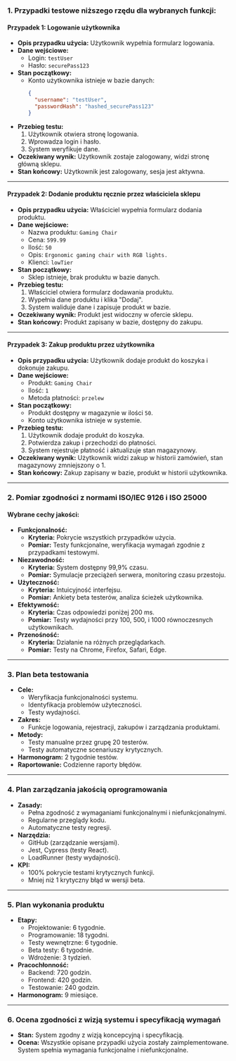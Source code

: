 ### 1. Przypadki testowe niższego rzędu dla wybranych funkcji:

#### Przypadek 1: Logowanie użytkownika
- **Opis przypadku użycia:** Użytkownik wypełnia formularz logowania.
- **Dane wejściowe:**
  - Login: `testUser`
  - Hasło: `securePass123`
- **Stan początkowy:**
  - Konto użytkownika istnieje w bazie danych:
    ```json
    {
      "username": "testUser",
      "passwordHash": "hashed_securePass123"
    }
    ```
- **Przebieg testu:**
  1. Użytkownik otwiera stronę logowania.
  2. Wprowadza login i hasło.
  3. System weryfikuje dane.
- **Oczekiwany wynik:** Użytkownik zostaje zalogowany, widzi stronę główną sklepu.
- **Stan końcowy:** Użytkownik jest zalogowany, sesja jest aktywna.

---

#### Przypadek 2: Dodanie produktu ręcznie przez właściciela sklepu
- **Opis przypadku użycia:** Właściciel wypełnia formularz dodania produktu.
- **Dane wejściowe:**
  - Nazwa produktu: `Gaming Chair`
  - Cena: `599.99`
  - Ilość: `50`
  - Opis: `Ergonomic gaming chair with RGB lights.`
  - Klienci: `lowTier`
- **Stan początkowy:**
  - Sklep istnieje, brak produktu w bazie danych.
- **Przebieg testu:**
  1. Właściciel otwiera formularz dodawania produktu.
  2. Wypełnia dane produktu i klika "Dodaj".
  3. System waliduje dane i zapisuje produkt w bazie.
- **Oczekiwany wynik:** Produkt jest widoczny w ofercie sklepu.
- **Stan końcowy:** Produkt zapisany w bazie, dostępny do zakupu.

---

#### Przypadek 3: Zakup produktu przez użytkownika
- **Opis przypadku użycia:** Użytkownik dodaje produkt do koszyka i dokonuje zakupu.
- **Dane wejściowe:**
  - Produkt: `Gaming Chair`
  - Ilość: `1`
  - Metoda płatności: `przelew`
- **Stan początkowy:**
  - Produkt dostępny w magazynie w ilości `50`.
  - Konto użytkownika istnieje w systemie.
- **Przebieg testu:**
  1. Użytkownik dodaje produkt do koszyka.
  2. Potwierdza zakup i przechodzi do płatności.
  3. System rejestruje płatność i aktualizuje stan magazynowy.
- **Oczekiwany wynik:** Użytkownik widzi zakup w historii zamówień, stan magazynowy zmniejszony o 1.
- **Stan końcowy:** Zakup zapisany w bazie, produkt w historii użytkownika.

---

### 2. Pomiar zgodności z normami ISO/IEC 9126 i ISO 25000

#### Wybrane cechy jakości:
- **Funkcjonalność:**
  - **Kryteria:** Pokrycie wszystkich przypadków użycia.
  - **Pomiar:** Testy funkcjonalne, weryfikacja wymagań zgodnie z przypadkami testowymi.
- **Niezawodność:**
  - **Kryteria:** System dostępny 99,9% czasu.
  - **Pomiar:** Symulacje przeciążeń serwera, monitoring czasu przestoju.
- **Użyteczność:**
  - **Kryteria:** Intuicyjność interfejsu.
  - **Pomiar:** Ankiety beta testerów, analiza ścieżek użytkownika.
- **Efektywność:**
  - **Kryteria:** Czas odpowiedzi poniżej 200 ms.
  - **Pomiar:** Testy wydajności przy 100, 500, i 1000 równoczesnych użytkownikach.
- **Przenośność:**
  - **Kryteria:** Działanie na różnych przeglądarkach.
  - **Pomiar:** Testy na Chrome, Firefox, Safari, Edge.

---

### 3. Plan beta testowania
- **Cele:**
  - Weryfikacja funkcjonalności systemu.
  - Identyfikacja problemów użyteczności.
  - Testy wydajności.
- **Zakres:**
  - Funkcje logowania, rejestracji, zakupów i zarządzania produktami.
- **Metody:**
  - Testy manualne przez grupę 20 testerów.
  - Testy automatyczne scenariuszy krytycznych.
- **Harmonogram:** 2 tygodnie testów.
- **Raportowanie:** Codzienne raporty błędów.

---

### 4. Plan zarządzania jakością oprogramowania
- **Zasady:**
  - Pełna zgodność z wymaganiami funkcjonalnymi i niefunkcjonalnymi.
  - Regularne przeglądy kodu.
  - Automatyczne testy regresji.
- **Narzędzia:**
  - GitHub (zarządzanie wersjami).
  - Jest, Cypress (testy React).
  - LoadRunner (testy wydajności).
- **KPI:**
  - 100% pokrycie testami krytycznych funkcji.
  - Mniej niż 1 krytyczny błąd w wersji beta.

---

### 5. Plan wykonania produktu
- **Etapy:**
  - Projektowanie: 6 tygodnie.
  - Programowanie: 18 tygodni.
  - Testy wewnętrzne: 6 tygodnie.
  - Beta testy: 6 tygodnie.
  - Wdrożenie: 3 tydzień.
- **Pracochłonność:**
  - Backend: 720 godzin.
  - Frontend: 420 godzin.
  - Testowanie: 240 godzin.
- **Harmonogram:** 9 miesiące.

---

### 6. Ocena zgodności z wizją systemu i specyfikacją wymagań
- **Stan:** System zgodny z wizją koncepcyjną i specyfikacją.
- **Ocena:** Wszystkie opisane przypadki użycia zostały zaimplementowane. System spełnia wymagania funkcjonalne i niefunkcjonalne.
